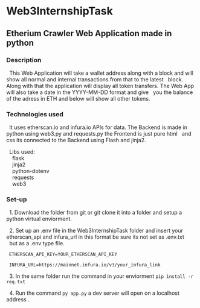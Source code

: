 # Web3InternshipTask

## Etherium Crawler Web Application made in python

  ### Description
  
   &nbsp; This Web Application will take a wallet address along with a block and will show all normal and internal transactions from that to the latest
   &nbsp;&nbsp;block. Along with that the application will display all token transfers. The Web App will also take a date in the YYYY-MM-DD format and give &nbsp;&nbsp;you the balance of the adress in ETH and below will show all other tokens.

  ### Technologies used

  &nbsp; It uses etherscan.io and infura.io APIs for data. The Backend is made in python using web3.py and requests.py the Frontend is just pure html &nbsp;&nbsp;and css its connected to the Backend using Flash and jinja2.
  
&nbsp;&nbsp;Libs used:  
  &nbsp;  &nbsp;&nbsp;flask  
   &nbsp;  &nbsp;&nbsp;jinja2  
    &nbsp;  &nbsp;&nbsp;python-dotenv  
   &nbsp;  &nbsp;&nbsp;requests  
    &nbsp;  &nbsp;&nbsp;web3  

  ### Set-up
  &nbsp;  1. Download the folder from git or git clone it into a folder and setup a python virtual enviorment.
  
  &nbsp;  2. Set up an .env file in the Web3InternshipTask folder and insert your etherscan_api and infura_url in this format be sure its not set as .env.txt 
  &nbsp;&nbsp;but as a .env type file.
  
  ` ETHERSCAN_API_KEY=YOUR_ETHERSCAN_API_KEY`
  
   ` INFURA_URL=https://mainnet.infura.io/v3/your_infura_link`
   
  &nbsp; 3. In the same folder run the command in your enviorment ` pip install -r req.txt `

  &nbsp; 4. Run the command ` py app.py ` a dev server will open on a localhost address .
    

